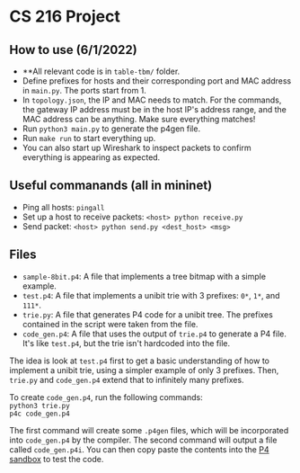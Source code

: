 # CS 216 Project

## How to use (6/1/2022)
- **All relevant code is in `table-tbm/` folder.
- Define prefixes for hosts and their corresponding port and MAC address in `main.py`. The ports start from 1.
- In `topology.json`, the IP and MAC needs to match. For the commands, the gateway IP address must be in the host IP's address range, and the MAC address can be anything. Make sure everything matches!
- Run `python3 main.py` to generate the p4gen file.
- Run `make run` to start everything up.
- You can also start up Wireshark to inspect packets to confirm everything is appearing as expected.

## Useful commanands (all in mininet)
- Ping all hosts: `pingall`
- Set up a host to receive packets: `<host> python receive.py`
- Send packet: `<host> python send.py <dest_host> <msg>`

## Files
- `sample-8bit.p4`: A file that implements a tree bitmap with a simple example.
- `test.p4`: A file that implements a unibit trie with 3 prefixes: `0*`, `1*`, and `111*`.
- `trie.py`: A file that generates P4 code for a unibit tree. The prefixes contained in the script were taken from the file.
- `code_gen.p4`: A file that uses the output of `trie.p4` to generate a P4 file. It's like `test.p4`, but the trie isn't hardcoded into the file.

The idea is look at `test.p4` first to get a basic understanding of how to implement a unibit trie, using a simpler example of only 3 prefixes. Then, `trie.py` and `code_gen.p4` extend that to infinitely many prefixes.

To create `code_gen.p4`, run the following commands:  
`python3 trie.py`  
`p4c code_gen.p4`

The first command will create some `.p4gen` files, which will be incorporated into `code_gen.p4` by the compiler. The second command will output a file called `code_gen.p4i`. You can then copy paste the contents into the [P4 sandbox](https://p4.org/sandbox-page/) to test the code.

